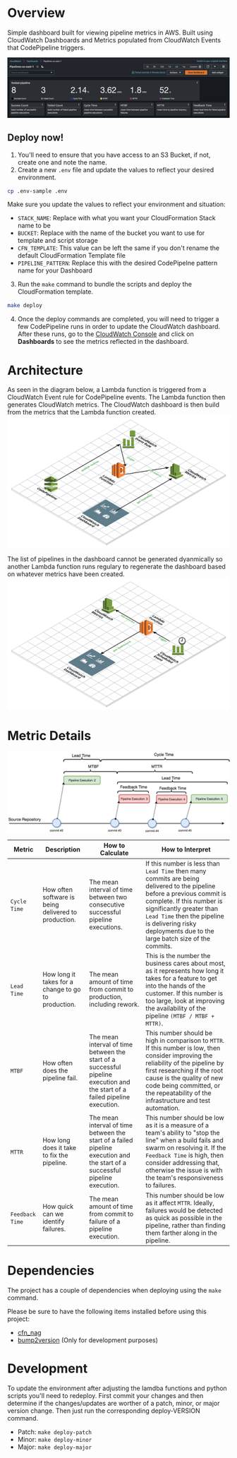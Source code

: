 # Overview

Simple dashboard built for viewing pipeline metrics in AWS. Built using CloudWatch Dashboards and Metrics populated from CloudWatch Events that CodePipeline triggers.

![Dashboard Example](docs/AWS_CodePipeline_Dashboard_Example.png)


## Deploy now!

1. You'll need to ensure that you have access to an S3 Bucket, if not, create one and note the name.
2. Create a new `.env` file and update the values to reflect your desired environment.
``` bash
cp .env-sample .env
```
Make sure you update the values to reflect your environment and situation:
* `STACK_NAME`: Replace with what you want your CloudFormation Stack name to be
* `BUCKET`: Replace with the name of the bucket you want to use for template and script storage
* `CFN_TEMPLATE`: This value can be left the same if you don't rename the default CloudFormation Template file
* `PIPELINE_PATTERN`: Replace this with the desired CodePipelne pattern name for your Dashboard
3. Run the `make` command to bundle the scripts and deploy the CloudFormation template.
``` bash
make deploy
```
4. Once the deploy commands are completed, you will need to trigger a few CodePipeline runs in order to update the CloudWatch dashboard. After these runs, go to the [CloudWatch Console](https://console.aws.amazon.com/cloudwatch) and click on **Dashboards** to see the metrics reflected in the dashboard. 


# Architecture

As seen in the diagram below, a Lambda function is triggered from a CloudWatch Event rule for CodePipeline events.  The Lambda function then generates CloudWatch metrics.  The CloudWatch dashboard is then build from the metrics that the Lambda function created.
![Metric Diagram](docs/pipeline-dashboard.png)

The list of pipelines in the dashboard cannot be generated dyanmically so another Lambda function runs regulary to regenerate the dashboard based on whatever metrics have been created.
![Dashboard Builder Diagram](docs/pipeline-dashboard-builder.png)


# Metric Details

![Pipeline Runs Metric Details](docs/pipeline-run-example-metrics-layout.png)

| Metric | Description | How to Calculate | How to Interpret |
| -------| ----------- | ---------------- | ---------------- |
| `Cycle Time` | How often software is being delivered to production.  | The mean interval of time between two consecutive successful pipeline executions. | If this number is less than `Lead Time` then many commits are being delivered to the pipeline before a previous commit is complete.  If this number is significantly greater than `Lead Time` then the pipeline is delivering risky deployments due to the large batch size of the commits. |
| `Lead Time` | How long it takes for a change to go to production.  | The mean amount of time from commit to production, including rework. | This is the number the business cares about most, as it represents how long it takes for a feature to get into the hands of the customer.  If this number is too large, look at improving the availability of the pipeline `(MTBF / MTBF + MTTR)`. |
| `MTBF` | How often does the pipeline fail.  | The mean interval of time between the start of a successful pipeline execution and the start of a failed pipeline execution.| This number should be high in comparison to `MTTR`.  If this number is low, then consider improving the reliability of the pipeline by first researching if the root cause is the quality of new code being committed, or the repeatability of the infrastructure and test automation. |
| `MTTR` | How long does it take to fix the pipeline.  | The mean interval of time between the start of a failed pipeline execution and the start of a successful pipeline execution.| This number should be low as it is a measure of a team's ability to "stop the line" when a build fails and swarm on resolving it. If the `Feedback Time` is high, then consider addressing that, otherwise the issue is with the team's responsiveness to failures.|
| `Feedback Time` | How quick can we identify failures.  | The mean amount of time from commit to failure of a pipeline execution.  | This number should be low as it affect `MTTR`.  Ideally, failures would be detected as quick as possible in the pipeline, rather than finding them farther along in the pipeline.  |


# Dependencies

The project has a couple of dependencies when deploying using the `make` command.

Please be sure to have the following items installed before using this project:
* [cfn_nag](https://github.com/stelligent/cfn_nag)
* [bump2version](https://pypi.org/project/bump2version/) (Only for development purposes)


# Development

To update the environment after adjusting the lamdba functions and python scripts you'll need to redeploy. First commit your changes and then determine if the changes/updates are worther of a patch, minor, or major version change. Then just run the corresponding deploy-VERSION command.
* Patch: `make deploy-patch`
* Minor: `make deploy-minor`
* Major: `make deploy-major`
